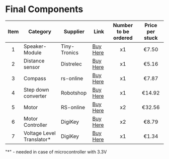 # Final Components


| Item | Category | Supplier | Link | Number to be ordered | Price per stuck |
|:----:|----------|----------|------|:-------------------:|:-----:|
| 1 | Speaker-Module | Tiny-Tronics | [Buy Here](https://www.tinytronics.nl/en/audio/audio-sources/open-smart-mp3-module-with-speaker) | x1 | €7.50 |
| 2 | Distance sensor | Distrelec | [Buy Here](https://www.distrelec.nl/en/hc-sr04-ultrasonic-distance-sensor-sparkfun-electronics-sen-15569/p/30160395?trackQuery=Distance%20sensor&pos=5&origPos=3&origPageSize=50&track=true&sid=1bde0xNWYx&itemList=search) | x1 | €5.16 |
| 3 | Compass | rs-online | [Buy Here](https://nl.rs-online.com/web/p/sensor-development-tools/1947661?gb=s) | x1 | €7.87 |
| 4 | Step down converter | Robotshop | [Buy Here](https://eu.robotshop.com/products/pololu-5v-step-down-voltage-regulator-d30v30f5-34a-continuous-output) | x1 | €14.92 |
| 5 | Motor | RS-online | [Buy Here](https://nl.rs-online.com/web/p/dc-motors/2389670) | x2 | €32.56 |
| 6 | Motor Controller | DigiKey | [Buy Here](https://www.digikey.nl/en/products/detail/stmicroelectronics/VNH5019ATR-E/3087980) | x2 | €8.79 |
| 7 | Voltage Level Translator* | DigiKey | [Buy Here](https://www.digikey.nl/en/products/detail/texas-instruments/TXB0108PWR/1305699) | x1 | €1.34 |


"*" - needed in case of microcontroller with 3.3V